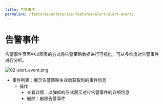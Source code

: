 ```yaml
---
title: 告警事件
permalink: /features/enterprise-features/alert/alert-event/
---
```


# 告警事件

告警事件页面中以图表的方式将告警策略数据进行可视化，可从多维度对告警事件进行分析。

![02-alert_event.png](https://yunshan-guangzhou.oss-cn-beijing.aliyuncs.com/pub/pic/20230428644b440666e6f.png)

- 事件列表：展示告警策略生效后获取到的事件信息
  - 操作
    - 查看详情：以弹框的形式展示对应告警事件的详细信息
    - 删除：删除告警事件